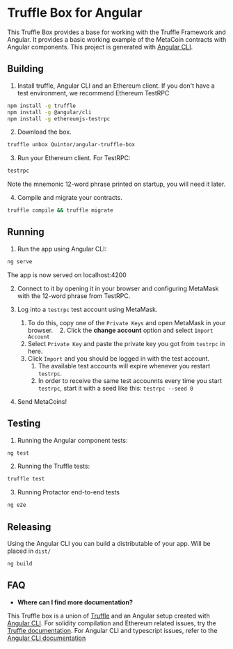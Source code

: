 # Truffle Box for Angular

This Truffle Box provides a base for working with the Truffle Framework and Angular.
It provides a basic working example of the MetaCoin contracts with Angular components.
This project is generated with [Angular CLI](https://cli.angular.io/).

## Building

1. Install truffle, Angular CLI and an Ethereum client. If you don't have a test environment, we recommend Ethereum TestRPC
  ```bash
  npm install -g truffle
  npm install -g @angular/cli
  npm install -g ethereumjs-testrpc
  ```

2. Download the box.
  ```bash
  truffle unbox Quintor/angular-truffle-box
  ```

3. Run your Ethereum client. For TestRPC:
  ```bash
  testrpc
  ```
Note the mnemonic 12-word phrase printed on startup, you will need it later.

4. Compile and migrate your contracts.
  ```bash
  truffle compile && truffle migrate
  ```

## Running

1. Run the app using Angular CLI:
  ```bash
  ng serve
  ```
The app is now served on localhost:4200

2. Connect to it by opening it in your browser and configuring MetaMask with the 12-word phrase from TestRPC.
3. Log into a `testrpc` test account using MetaMask. 
    1. To do this, copy one of the `Private Keys` and open MetaMask in your browser.
    2. Click the **change account** option and select `Import Account`
    3. Select `Private Key` and paste the private key you got from `testrpc` in here. 
    4. Click `Import` and you should be logged in with the test account. 
        1. The available test accounts will expire whenever you restart `testrpc`.
        2. In order to receive the same test accounnts every time you start `testrpc`, start it with a seed like this: `testrpc --seed 0`

3. Send MetaCoins!

## Testing

1. Running the Angular component tests:
  ```bash
  ng test
  ```

2. Running the Truffle tests:
  ```bash
  truffle test
  ```

3. Running Protactor end-to-end tests

  ```bash
  ng e2e
  ```
## Releasing
Using the Angular CLI you can build a distributable of your app. Will be placed in `dist/`

  ```bash
  ng build
  ```

## FAQ

* __Where can I find more documentation?__

This Truffle box is a union of [Truffle](http://truffleframework.com/) and an Angular setup created with [Angular CLI](https://cli.angular.io/).
For solidity compilation and Ethereum related issues, try the [Truffle documentation](http://truffleframework.com/docs/).
For Angular CLI and typescript issues, refer to the [Angular CLI documentation](https://github.com/angular/angular-cli/wiki)
